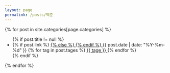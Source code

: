 ```yaml
---
layout: page
permalink: /posts/백준
---
```


<div>
{% for post in site.categories[page.categories] %}
    <ul class="category">
    {% if post.title != null %}
    	<li>
            {% if post.link %}
            	<a href="{{ post.link }}">
            {% else %}
             	<a href="{{ site.baseurl }}{{ post.url }}">
            {% endif %}
                    </a>
              <time>{{ post.date | date: "%Y-%m-%d" }}</time>
                    {% for tag in post.tages %}
              <a id="categoryPostTag" class="tag" href="{{ site.url }}{{ site.baseurl }}/tages#{{ tage}}">
                  {{ tage }}
                    </a>
                    {% endfor %}
    	</li>
            {% endif %}
</ul>
{% endfor %}
</div>

